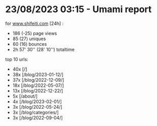 # 23/08/2023 03:15 - Umami report
for www.shifeiti.com [24h] :

 - 186 (-25) page views
 - 85 (27) uniques
 - 60 (16) bounces
 - 2h 57' 30'' (28' 10'') totaltime


top 10 urls:
 - 40x [/]
 - 38x [/blog/2023-01-12/]
 - 37x [/blog/2022-12-09/]
 - 18x [/blog/2022-05-07/]
 - 13x [/blog/2022-12-22/]
 - 5x [/about/]
 - 4x [/blog/2023-02-01/]
 - 3x [/blog/2022-05-24/]
 - 3x [/blog/categories/]
 - 3x [/blog/2022-09-04/]


